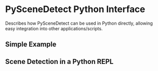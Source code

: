 
# PySceneDetect Python Interface

Describes how PySceneDetect can be used in Python directly, allowing easy integration into other applications/scripts.

## Simple Example

## Scene Detection in a Python REPL


